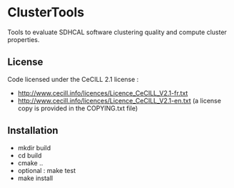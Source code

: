# ClusterTools
Tools to evaluate SDHCAL software clustering quality and compute cluster properties.


## License
Code licensed under the CeCILL 2.1 license :
- http://www.cecill.info/licences/Licence_CeCILL_V2.1-fr.txt
- http://www.cecill.info/licences/Licence_CeCILL_V2.1-en.txt (a license copy is provided in the COPYING.txt file)

## Installation

- mkdir build
- cd build 
- cmake ..
- optional : make test 
- make install

